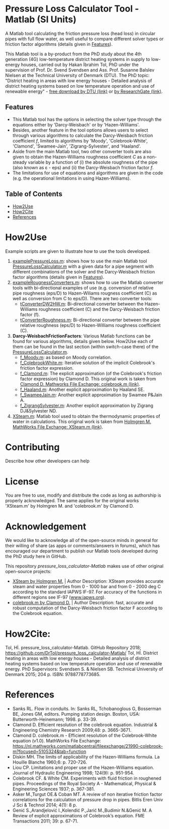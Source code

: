 # Pressure Loss Calculator Tool - Matlab (SI Units)
A Matlab tool calculating the friction pressure loss (head loss) in circular pipes with full flow water, as well useful to compare different solver types or friction factor algorithms (details given in [Features](https://github.com/DrTol/pressure_loss_calculator-Matlab/blob/master/README.md#features)). 

This Matlab tool is a by-product from the PhD study about the 4th generation (4G) low-temperature district heating systems in supply to low-energy houses, carried out by Hakan İbrahim Tol, PhD under the supervision of Prof. Dr. Svend Svendsen and Ass. Prof. Susanne Balslev Nielsen at the Technical University of Denmark (DTU). The PhD topic: "District heating in areas with low energy houses - Detailed analysis of district heating systems based on low temperature operation and use of renewable energy" - [free download by DTU (link)](http://orbit.dtu.dk/en/publications/district-heating-in-areas-with-low-energy-houses(9c056db5-8e76-425f-92ca-c072b642b6b3).html) or [by ResearchGate (link)](https://www.researchgate.net/publication/276266953_District_heating_in_areas_with_low_energy_houses_-_Detailed_analysis_of_district_heating_systems_based_on_low_temperature_operation_and_use_of_renewable_energy).

## Features
- This Matlab tool has the options in selecting the solver type through the equations either by 'Darcy-Weisbach' or by 'Hazen-Williams'. 
- Besides, another feature in the tool options allows users to select through various algorithms to calculate the Darcy-Weisbach friction coefficient *f*, limited to algorithms by 'Moody', 'Colebrook-White', 'Clamond', 'Swamee-Jain', 'Zigrang-Sylvester', and 'Haaland'. 
- Aside from the main Matlab tool, two other converter tools are also given to obtain the Hazen-Williams roughness coefficient *C* as a non-steady variable by a function of (i) the absolute roughness of the pipe (also known as ε - eps) and (ii) the Darcy-Weisbach friction factor *f*.
- The limitations for use of equations and algorithms are given in the code (e.g. the operational limitations in using Hazen-Williams).

## Table of Contents
  - [How2Use](https://github.com/DrTol/pressure_loss_calculator-Matlab/blob/master/README.md#How2Use)
  - [How2Cite](https://github.com/DrTol/pressure_loss_calculator-Matlab/blob/master/README.md#how2cite)
  - [References](https://github.com/DrTol/pressure_loss_calculator-Matlab/blob/master/README.md#references)

# How2Use
Example scripts are given to illustrate how to use the tools developed. 
1. [examplePressureLoss.m](https://github.com/DrTol/pressure_loss_calculator-Matlab/blob/master/examplePressureLoss.m): shows how to use the main Matlab tool [PressureLossCalculator.m](https://github.com/DrTol/pressure_loss_calculator-Matlab/blob/master/PressureLossCalculator.m) with a given data for a pipe segment with different combinations of the solver and the Darcy-Weisbach friction factor algorithms (details given in [Features](https://github.com/DrTol/pressure_loss_calculator-Matlab/blob/master/README.md#features)).
2. [exampleRougnessConverters.m](https://github.com/DrTol/pressure_loss_calculator-Matlab/blob/master/exampleRougnessConverters.m): shows how to use the Matlab converter tools with bi-directional examples of use (e.g. conversion of relative pipe roughness (eps/D) to Hazen-Wiliams rougness coefficient (C) as well as conversion from C to eps/D). There are two converter tools: 
   - [tConverterDW2HW.m](https://github.com/DrTol/pressure_loss_calculator-Matlab/blob/master/tConverterDW2HW.m): Bi-directional converter between the Hazen-Williams roughness coefficient (C) and the Darcy-Weisbach friction factor (f). 
   - [tConverterRoughness.m](https://github.com/DrTol/pressure_loss_calculator-Matlab/blob/master/tConverterRoughness.m): Bi-directional converter between the pipe relative roughness (eps/D) to Hazen-Williams roughness coefficient (C).
3. **Darcy-WeisbachFrictionFactors**: Various Matlab functions can be found for various algorithms, details given below. How2Use each of them can be found in the last section (within switch-case there) of the [PressureLossCalculator.m](https://github.com/DrTol/pressure_loss_calculator-Matlab/blob/master/PressureLossCalculator.m). 
   - [f_Moody.m](https://github.com/DrTol/pressure_loss_calculator-Matlab/blob/master/f_Moody.m): as based on Moody correlation.
   - [f_ColebrookWhite.m](https://github.com/DrTol/pressure_loss_calculator-Matlab/blob/master/f_ColebrookWhite.m): Iterative solution of the implicit Colebrook's friction factor expression.
   - [f_Clamond.m](https://github.com/DrTol/pressure_loss_calculator-Matlab/blob/master/f_Clamond.m): The explicit approximation (of the Colebrook's friction factor expression) by Clamond D. This original work is taken from [Clamond D. Mathworks File Exchange: colebrook.m (link)](https://nl.mathworks.com/matlabcentral/fileexchange/21990-colebrook-m?focused=5105324&tab=function).
   - [f_Haaland.m](https://github.com/DrTol/pressure_loss_calculator-Matlab/blob/master/f_Haaland.m): Another explicit approximation by Haaland SE. 
   - [f_SwameeJain.m](https://github.com/DrTol/pressure_loss_calculator-Matlab/blob/master/f_SwameeJain.m): Another explicit approximation by Swamee P&Jain A.
   - [f_ZigrangSylvester.m](https://github.com/DrTol/pressure_loss_calculator-Matlab/blob/master/f_ZigrangSylvester.m): Another explicit approximation by Zigrang DJ&Sylvester ND.
4. [XSteam.m](https://github.com/DrTol/pressure_loss_calculator-Matlab/blob/master/XSteam.m): Matlab tool used to obtain the thermodynamic properties of water in calculations. This original work is taken from [Holmgren M. MathWorks File Exchange: XSteam.m (link)](https://nl.mathworks.com/matlabcentral/fileexchange/9817-x-steam--thermodynamic-properties-of-water-and-steam). 

# Contributing 
Describe how other developers can help

# License
You are free to use, modify and distribute the code as long as authorship is properly acknowledged. The same applies for the original works 'XSteam.m' by Holmgren M. and 'colebrook.m' by Clamond D.

# Acknowledgement 
We would like to acknowledge all of the open-source minds in general for their willing of share (as apps or comments/answers in forums), which has encouraged our department to publish our Matlab tools developed during the PhD study here in GitHub.

This repository *pressure_loss_calculator-Matlab* makes use of other original open-source projects: 
- [XSteam by Holmgren M.](https://nl.mathworks.com/matlabcentral/fileexchange/9817-x-steam--thermodynamic-properties-of-water-and-steam) | Author Description: XSteam provides accurate steam and water properties from 0 - 1000 bar and from 0 - 2000 deg C according to the standard IAPWS IF-97. For accuracy of the functions in different regions see IF-97 (www.iapws.org).
- [colebrook.m by Clamond D.](https://nl.mathworks.com/matlabcentral/fileexchange/21990-colebrook-m?focused=5105324&tab=function) | Author Description: fast, accurate and robust computation of the Darcy-Weisbach friction factor F according to the Colebrook equation. 

# How2Cite:
Tol, Hİ. pressure_loss_calculator-Matlab. GitHub Repository 2018; https://github.com/DrTol/pressure_loss_calculator-Matlab/
Tol, Hİ. District heating in areas with low energy houses - Detailed analysis of district heating systems based on low temperature operation and use of renewable energy. PhD Supervisors: Svendsen S. & Nielsen SB. Technical University of Denmark 2015; 204 p. ISBN: 9788778773685.

# References
- Sanks RL. Flow in conduits. In: Sanks RL, Tchobanoglous G, Bosserman BE, Jones GM, editors. Pumping station design. Boston, USA: Butterworth-Heinemann; 1998. p. 33-39.
- Clamond D. Efficient resolution of the colebrook equation. Industrial & Engineering Chemistry Research 2009;48: p. 3665-3671.
- Clamond D. colebrook.m - Efficient resolution of the Colebrook-White equation (v1.0). MathWorks File Exchange: https://nl.mathworks.com/matlabcentral/fileexchange/21990-colebrook-m?focused=5105324&tab=function
- Diskin MH. The limits of applicability of the Hazen-Williams formula. La Houille Blanche 1960;6: p. 720-726.
- Liou CP. Limitations and proper use of the Hazen-Williams equation. Journal of Hydraulic Engineering 1998; 124(9): p. 951-954.
- Colebrook CF. & White CM. Experiments with fluid friction in roughened pipes. Proceedings of the Royal Society A - Mathematical, Physical & Engineering Sciences 1937; p. 367-381.
- Asker M.,Turgut OE.& Coban MT. A review of non iterative friction factor correlations for the calculation of pressure drop in pipes. Bitlis Eren Univ J Sci & Technol 2014; 4(1): 8 p. 
- Genić S.,Arandjelović I.,Kolendić P.,Jarić M.,Budimir N.&Genić M. A Review of explicit approximations of Colebrook’s equation. FME Transactions 2011; 39: p. 67-71.  
